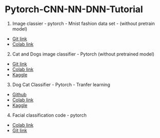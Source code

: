 # Pytorch-CNN-NN-DNN-Tutorial

1. Image classier - pytorch - Mnist fashion data set - (without pretrain model)
  - [Git link](https://deeplizard.com/learn/video/v5cngxo4mIg)
  - [Colab link](https://colab.research.google.com/github/lmadhuranga/Pytorch-CNN-NN-DNN-Tutorial/blob/master/1.CNN%20Training%20with%20Fashion%20Data%20set%20-%20Pytorch%20A%20-%20Z.ipynb)


2. Cat and Dogs image classifier - Pytorch (without pretrained model)
  - [Git link](https://github.com/lmadhuranga/Pytorch-CNN-NN-DNN-Tutorial/blob/master/2_cnn_pytroch_Dog_Cat_Classifier.ipynb)
  - [Colab link](https://colab.research.google.com/github/lmadhuranga/Pytorch-CNN-NN-DNN-Tutorial/blob/master/2_cnn_pytroch_Dog_Cat_Classifier.ipynb)
  - [Kaggle](https://www.kaggle.com/lmadhuranga/dog-cat-classifier-pytorch)


3. Dog Cat Classifier - Pytorch - Tranfer learning
 - [Github](https://github.com/lmadhuranga/Pytorch-CNN/blob/master/3.Dog%20Cat%20Classifier%20-%20Pretrained%20-%20pytroch.ipynb)
 - [Colab link](https://colab.research.google.com/github/lmadhuranga/Pytorch-CNN/blob/master/3.Dog%20Cat%20Classifier%20-%20Pretrained%20-%20pytroch.ipynb)
 - [Kaggle](https://www.kaggle.com/lmadhuranga/dog-cat-classifier-pretrained-pytorch)


4. Facial classification code - pytorch
  - [Colab link](https://colab.research.google.com/github/lmadhuranga/Pytorch-CNN-NN-DNN-Tutorial/blob/master/Binary_face_classifier.ipynb)
  - [Git link](https://github.com/lmadhuranga/Pytorch-CNN-NN-DNN-Tutorial/blob/master/Binary_face_classifier.ipynb)
